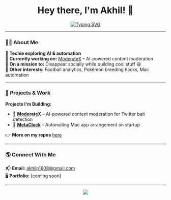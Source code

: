 <h1 align="center">Hey there, I'm Akhil! 👋</h1>

<p align="center">
  <a href="https://github.com/akhil"><img src="https://readme-typing-svg.demolab.com?font=Fira+Code&size=22&pause=1000&center=true&vCenter=true&width=435&lines=Tech+Enthusiast;Building+ModerateX;Mastering+Disappearance" alt="Typing SVG" /></a>
</p>

---

### 👨‍💻 About Me  
🔹 **Techie exploring AI & automation**  
🔹 **Currently working on:** <a href="https://github.com/akhil/ModerateX">ModerateX</a> – AI-powered content moderation  
🔹 **On a mission to:** Disappear socially while building cool stuff 😆  
🔹 **Other interests:** Football analytics, Pokémon breeding hacks, Mac automation  

---

### 🚀 Projects & Work  

**Projects I'm Building:**  
- 📌 **[ModerateX](https://github.com/akhil/ModerateX)** – AI-powered content moderation for Twitter bait detection  
- 📌 **[MetaClock](https://github.com/akhil/MetaClock)** – Automating Mac app arrangement on startup  

👉 **More on my repos** [here](https://github.com/akhil?tab=repositories)

---

### 🌎 Connect With Me  
📬 **Email:** [akhilp1608@gmail.com](mailto:akhilp1608@gmail.com)  
🖥️ **Portfolio:** [coming soon]  

---

<p align="center">
  <img src="https://komarev.com/ghpvc/?username=akhil1608&label=Profile%20Views&color=blue&style=plastic" />
</p>
